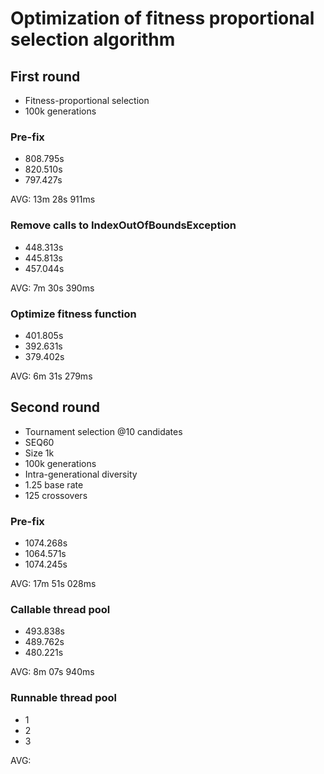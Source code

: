 # Optimization of fitness proportional selection algorithm
## First round
* Fitness-proportional selection
* 100k generations

### Pre-fix
* 808.795s
* 820.510s
* 797.427s

AVG: 13m 28s 911ms

### Remove calls to IndexOutOfBoundsException
* 448.313s
* 445.813s
* 457.044s

AVG: 7m 30s 390ms

### Optimize fitness function
* 401.805s
* 392.631s
* 379.402s

AVG: 6m 31s 279ms

## Second round
* Tournament selection @10 candidates
* SEQ60
* Size 1k
* 100k generations
* Intra-generational diversity
* 1.25 base rate
* 125 crossovers

### Pre-fix
* 1074.268s
* 1064.571s
* 1074.245s

AVG: 17m 51s 028ms

### Callable thread pool
* 493.838s
* 489.762s
* 480.221s

AVG: 8m 07s 940ms

### Runnable thread pool
* 1
* 2
* 3

AVG: 